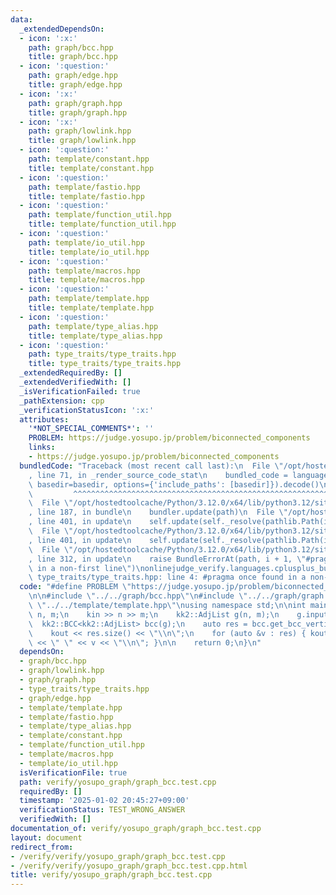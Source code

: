 ```yaml
---
data:
  _extendedDependsOn:
  - icon: ':x:'
    path: graph/bcc.hpp
    title: graph/bcc.hpp
  - icon: ':question:'
    path: graph/edge.hpp
    title: graph/edge.hpp
  - icon: ':x:'
    path: graph/graph.hpp
    title: graph/graph.hpp
  - icon: ':x:'
    path: graph/lowlink.hpp
    title: graph/lowlink.hpp
  - icon: ':question:'
    path: template/constant.hpp
    title: template/constant.hpp
  - icon: ':question:'
    path: template/fastio.hpp
    title: template/fastio.hpp
  - icon: ':question:'
    path: template/function_util.hpp
    title: template/function_util.hpp
  - icon: ':question:'
    path: template/io_util.hpp
    title: template/io_util.hpp
  - icon: ':question:'
    path: template/macros.hpp
    title: template/macros.hpp
  - icon: ':question:'
    path: template/template.hpp
    title: template/template.hpp
  - icon: ':question:'
    path: template/type_alias.hpp
    title: template/type_alias.hpp
  - icon: ':question:'
    path: type_traits/type_traits.hpp
    title: type_traits/type_traits.hpp
  _extendedRequiredBy: []
  _extendedVerifiedWith: []
  _isVerificationFailed: true
  _pathExtension: cpp
  _verificationStatusIcon: ':x:'
  attributes:
    '*NOT_SPECIAL_COMMENTS*': ''
    PROBLEM: https://judge.yosupo.jp/problem/biconnected_components
    links:
    - https://judge.yosupo.jp/problem/biconnected_components
  bundledCode: "Traceback (most recent call last):\n  File \"/opt/hostedtoolcache/Python/3.12.0/x64/lib/python3.12/site-packages/onlinejudge_verify/documentation/build.py\"\
    , line 71, in _render_source_code_stat\n    bundled_code = language.bundle(stat.path,\
    \ basedir=basedir, options={'include_paths': [basedir]}).decode()\n          \
    \         ^^^^^^^^^^^^^^^^^^^^^^^^^^^^^^^^^^^^^^^^^^^^^^^^^^^^^^^^^^^^^^^^^^^^^^^^^^^^^^^^^\n\
    \  File \"/opt/hostedtoolcache/Python/3.12.0/x64/lib/python3.12/site-packages/onlinejudge_verify/languages/cplusplus.py\"\
    , line 187, in bundle\n    bundler.update(path)\n  File \"/opt/hostedtoolcache/Python/3.12.0/x64/lib/python3.12/site-packages/onlinejudge_verify/languages/cplusplus_bundle.py\"\
    , line 401, in update\n    self.update(self._resolve(pathlib.Path(included), included_from=path))\n\
    \  File \"/opt/hostedtoolcache/Python/3.12.0/x64/lib/python3.12/site-packages/onlinejudge_verify/languages/cplusplus_bundle.py\"\
    , line 401, in update\n    self.update(self._resolve(pathlib.Path(included), included_from=path))\n\
    \  File \"/opt/hostedtoolcache/Python/3.12.0/x64/lib/python3.12/site-packages/onlinejudge_verify/languages/cplusplus_bundle.py\"\
    , line 312, in update\n    raise BundleErrorAt(path, i + 1, \"#pragma once found\
    \ in a non-first line\")\nonlinejudge_verify.languages.cplusplus_bundle.BundleErrorAt:\
    \ type_traits/type_traits.hpp: line 4: #pragma once found in a non-first line\n"
  code: "#define PROBLEM \"https://judge.yosupo.jp/problem/biconnected_components\"\
    \n\n#include \"../../graph/bcc.hpp\"\n#include \"../../graph/graph.hpp\"\n#include\
    \ \"../../template/template.hpp\"\nusing namespace std;\n\nint main() {\n    int\
    \ n, m;\n    kin >> n >> m;\n    kk2::AdjList g(n, m);\n    g.input(kin);\n  \
    \  kk2::BCC<kk2::AdjList> bcc(g);\n    auto res = bcc.get_bcc_vertices();\n\n\
    \    kout << res.size() << \"\\n\";\n    for (auto &v : res) { kout << v.size()\
    \ << \" \" << v << \"\\n\"; }\n\n    return 0;\n}\n"
  dependsOn:
  - graph/bcc.hpp
  - graph/lowlink.hpp
  - graph/graph.hpp
  - type_traits/type_traits.hpp
  - graph/edge.hpp
  - template/template.hpp
  - template/fastio.hpp
  - template/type_alias.hpp
  - template/constant.hpp
  - template/function_util.hpp
  - template/macros.hpp
  - template/io_util.hpp
  isVerificationFile: true
  path: verify/yosupo_graph/graph_bcc.test.cpp
  requiredBy: []
  timestamp: '2025-01-02 20:45:27+09:00'
  verificationStatus: TEST_WRONG_ANSWER
  verifiedWith: []
documentation_of: verify/yosupo_graph/graph_bcc.test.cpp
layout: document
redirect_from:
- /verify/verify/yosupo_graph/graph_bcc.test.cpp
- /verify/verify/yosupo_graph/graph_bcc.test.cpp.html
title: verify/yosupo_graph/graph_bcc.test.cpp
---
```


